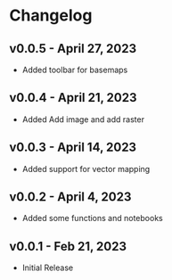# Changelog

## v0.0.5 - April 27, 2023
- Added toolbar for basemaps
## v0.0.4 - April 21, 2023
- Added Add image and add raster  
## v0.0.3 - April 14, 2023 
- Added support for vector mapping  
## v0.0.2 - April 4, 2023

- Added some functions and notebooks


## v0.0.1 - Feb 21, 2023

-  Initial Release 